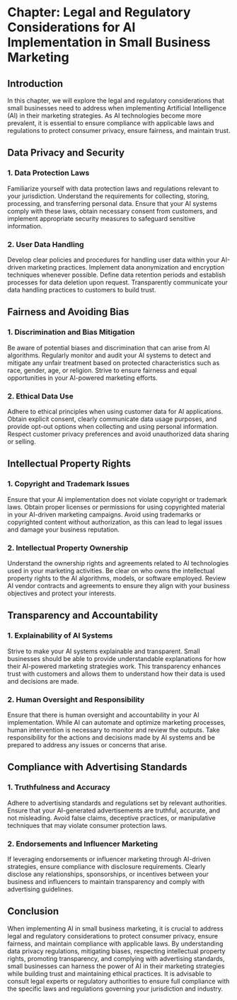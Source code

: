 Chapter: Legal and Regulatory Considerations for AI Implementation in Small Business Marketing
==============================================================================================

Introduction
------------

In this chapter, we will explore the legal and regulatory considerations that small businesses need to address when implementing Artificial Intelligence (AI) in their marketing strategies. As AI technologies become more prevalent, it is essential to ensure compliance with applicable laws and regulations to protect consumer privacy, ensure fairness, and maintain trust.

Data Privacy and Security
-------------------------

### 1. Data Protection Laws

Familiarize yourself with data protection laws and regulations relevant to your jurisdiction. Understand the requirements for collecting, storing, processing, and transferring personal data. Ensure that your AI systems comply with these laws, obtain necessary consent from customers, and implement appropriate security measures to safeguard sensitive information.

### 2. User Data Handling

Develop clear policies and procedures for handling user data within your AI-driven marketing practices. Implement data anonymization and encryption techniques whenever possible. Define data retention periods and establish processes for data deletion upon request. Transparently communicate your data handling practices to customers to build trust.

Fairness and Avoiding Bias
--------------------------

### 1. Discrimination and Bias Mitigation

Be aware of potential biases and discrimination that can arise from AI algorithms. Regularly monitor and audit your AI systems to detect and mitigate any unfair treatment based on protected characteristics such as race, gender, age, or religion. Strive to ensure fairness and equal opportunities in your AI-powered marketing efforts.

### 2. Ethical Data Use

Adhere to ethical principles when using customer data for AI applications. Obtain explicit consent, clearly communicate data usage purposes, and provide opt-out options when collecting and using personal information. Respect customer privacy preferences and avoid unauthorized data sharing or selling.

Intellectual Property Rights
----------------------------

### 1. Copyright and Trademark Issues

Ensure that your AI implementation does not violate copyright or trademark laws. Obtain proper licenses or permissions for using copyrighted material in your AI-driven marketing campaigns. Avoid using trademarks or copyrighted content without authorization, as this can lead to legal issues and damage your business reputation.

### 2. Intellectual Property Ownership

Understand the ownership rights and agreements related to AI technologies used in your marketing activities. Be clear on who owns the intellectual property rights to the AI algorithms, models, or software employed. Review AI vendor contracts and agreements to ensure they align with your business objectives and protect your interests.

Transparency and Accountability
-------------------------------

### 1. Explainability of AI Systems

Strive to make your AI systems explainable and transparent. Small businesses should be able to provide understandable explanations for how their AI-powered marketing strategies work. This transparency enhances trust with customers and allows them to understand how their data is used and decisions are made.

### 2. Human Oversight and Responsibility

Ensure that there is human oversight and accountability in your AI implementation. While AI can automate and optimize marketing processes, human intervention is necessary to monitor and review the outputs. Take responsibility for the actions and decisions made by AI systems and be prepared to address any issues or concerns that arise.

Compliance with Advertising Standards
-------------------------------------

### 1. Truthfulness and Accuracy

Adhere to advertising standards and regulations set by relevant authorities. Ensure that your AI-generated advertisements are truthful, accurate, and not misleading. Avoid false claims, deceptive practices, or manipulative techniques that may violate consumer protection laws.

### 2. Endorsements and Influencer Marketing

If leveraging endorsements or influencer marketing through AI-driven strategies, ensure compliance with disclosure requirements. Clearly disclose any relationships, sponsorships, or incentives between your business and influencers to maintain transparency and comply with advertising guidelines.

Conclusion
----------

When implementing AI in small business marketing, it is crucial to address legal and regulatory considerations to protect consumer privacy, ensure fairness, and maintain compliance with applicable laws. By understanding data privacy regulations, mitigating biases, respecting intellectual property rights, promoting transparency, and complying with advertising standards, small businesses can harness the power of AI in their marketing strategies while building trust and maintaining ethical practices. It is advisable to consult legal experts or regulatory authorities to ensure full compliance with the specific laws and regulations governing your jurisdiction and industry.
